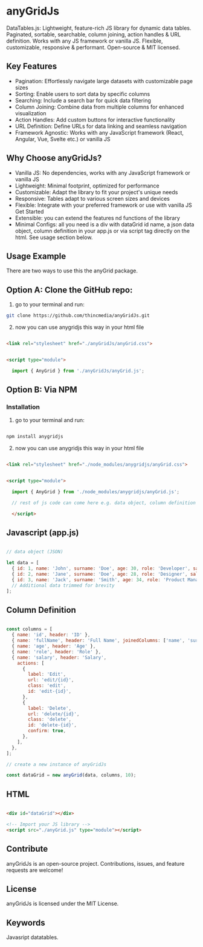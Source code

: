 # anyGridJs
DataTables.js: Lightweight, feature-rich JS library for dynamic data tables. Paginated, sortable, searchable, column joining, action handles &amp; URL definition. Works with any JS framework or vanilla JS. Flexible, customizable, responsive &amp; performant. Open-source &amp; MIT licensed.

## Key Features

  - Pagination: Effortlessly navigate large datasets with customizable page sizes
  - Sorting: Enable users to sort data by specific columns
  - Searching: Include a search bar for quick data filtering
  - Column Joining: Combine data from multiple columns for enhanced visualization
  - Action Handles: Add custom buttons for interactive functionality
  - URL Definition: Define URLs for data linking and seamless navigation
  - Framework Agnostic: Works with any JavaScript framework (React, Angular, Vue, Svelte etc.) or vanilla JS

## Why Choose anyGridJs?

 - Vanilla JS: No dependencies, works with any JavaScript framework or vanilla JS
 - Lightweight: Minimal footprint, optimized for performance
 - Customizable: Adapt the library to fit your project's unique needs
 - Responsive: Tables adapt to various screen sizes and devices
 - Flexible: Integrate with your preferred framework or use with vanilla JS
Get Started
- Extensible: you can extend the features nd functions of the library
- Minimal Configs: all you need is  a div with dataGrid id name,  a json data object, column definition in your app.js or via script tag directly on the html. See usage section below.

## Usage Example


There are two ways to use this the anyGrid package.

## Option A: Clone the GitHub repo:

1. go to your terminal and run:

```bash
git clone https://github.com/thincmedia/anyGridJs.git

````
2. now you can use anygridjs this way in your html file

```html

<link rel="stylesheet" href="./anyGridJs/anyGrid.css">

```

```html

<script type="module">

  import { AnyGrid } from './anyGridJs/anyGrid.js';

```


## Option B: Via NPM

### Installation 


1. go to your terminal and run:

```bash

npm install anygridjs

````

2. now you can use anygridjs this way in your html file

```html

<link rel="stylesheet" href="./node_modules/anygridjs/anyGrid.css">

```

```html

<script type="module">

  import { AnyGrid } from './node_modules/anygridjs/anyGrid.js';

  // rest of js code can come here e.g. data object, column definition etc ( see below)

  </script>

```

## Javascript (app.js)
``` javascript

// data object (JSON)

let data = [
  { id: 1, name: 'John', surname: 'Doe', age: 30, role: 'Developer', salary: 50000 },
  { id: 2, name: 'Jane', surname: 'Doe', age: 28, role: 'Designer', salary: 45000 },
  { id: 3, name: 'Jack', surname: 'Smith', age: 34, role: 'Product Manager', salary: 60000 }
  // Additional data trimmed for brevity
];
```

## Column Definition

```javascript

const columns = [
  { name: 'id', header: 'ID' },
  { name: 'fullName', header: 'Full Name', joinedColumns: ['name', 'surname'] },
  { name: 'age', header: 'Age' },
  { name: 'role', header: 'Role' },
  { name: 'salary', header: 'Salary',
    actions: [
      {
        label: 'Edit',
        url: 'edit/{id}',
        class: 'edit',
        id: 'edit-{id}',
      },
      {
        label: 'Delete',
        url: 'delete/{id}',
        class: 'delete',
        id: 'delete-{id}',
        confirm: true,
      },
    ],
  },
];

// create a new instance of anyGridJs

const dataGrid = new anyGrid(data, columns, 10);
```

## HTML 

```html

<div id="dataGrid"></div>

<!-- Import your JS library -->
<script src="./anyGrid.js" type="module"></script>
```

## Contribute

anyGridJs is an open-source project. Contributions, issues, and feature requests are welcome!

## License

anyGridJs is licensed under the MIT License.

## Keywords

Javasript datatables.


